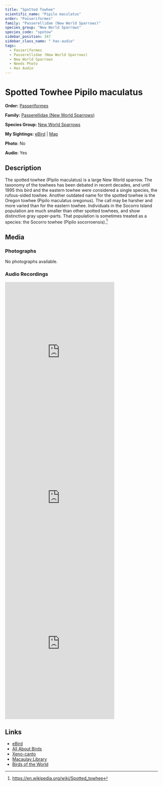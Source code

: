 ```yaml
---
title: "Spotted Towhee"
scientific_name: "Pipilo maculatus"
order: "Passeriformes"
family: "Passerellidae (New World Sparrows)"
species_group: "New World Sparrows"
species_code: "spotow"
sidebar_position: 347
sidebar_class_name: " has-audio"
tags: 
  - Passeriformes
  - Passerellidae (New World Sparrows)
  - New World Sparrows
  - Needs Photo
  - Has Audio
---
```


# Spotted Towhee <span className='sci_name'>Pipilo maculatus</span>

**Order:** [Passeriformes](/tags/passeriformes)

**Family:** [Passerellidae (New World Sparrows)](/tags/passerellidae-new-world-sparrows)

**Species Group:** [New World Sparrows](/tags/new-world-sparrows)

**My Sightings:** [eBird](https://ebird.org/lifelist?r=world&time=life&spp=spotow) | [Map](/map?species_code=spotow)

**Photo**: No 

**Audio**: Yes

## Description
The spotted towhee (Pipilo maculatus) is a large New World sparrow. The taxonomy of the towhees has been debated in recent decades, and until 1995 this bird and the eastern towhee were considered a single species, the rufous-sided towhee.  Another outdated name for the spotted towhee is the Oregon towhee (Pipilo maculatus oregonus). The call may be harsher and more varied than for the eastern towhee.
Individuals in the Socorro Island population are much smaller than other spotted towhees, and show distinctive gray upper-parts. That population is sometimes treated as a species: the Socorro towhee (Pipilo socorroensis).[^1]

[^1]: https://en.wikipedia.org/wiki/Spotted_towhee

## Media
### Photographs
No photographs available.

### Audio Recordings
<iframe src="https://macaulaylibrary.org/asset/626618120/embed" width="360" height="480" frameborder="0" allowfullscreen></iframe>
<iframe src="https://macaulaylibrary.org/asset/626618141/embed" width="360" height="480" frameborder="0" allowfullscreen></iframe>
<iframe src="https://macaulaylibrary.org/asset/626995488/embed" width="360" height="480" frameborder="0" allowfullscreen></iframe>

## Links
* [eBird](https://ebird.org/species/spotow) 
* [All About Birds](https://www.allaboutbirds.org/guide/spotow) 
* [Xeno-canto](https://www.xeno-canto.org/species/pipilo-maculatus) 
* [Macaulay Library](https://search.macaulaylibrary.org/catalog?taxonCode=spotow&sort=rating_rank_desc)
* [Birds of the World](https://birdsoftheworld.org/bow/species/spotow)
